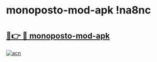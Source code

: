 # monoposto-mod-apk !na8nc

# <h2><a href="https://s753fq.esa.edu.pl?title=monoposto-mod-apk&ref=na8nc">🔗👉 🔴 monoposto-mod-apk</a></h2>

[![acn](https://github.com/user-attachments/assets/0f9c940e-d8b0-45ae-aac7-cd30a18b3e1c)](https://s753fq.esa.edu.pl?title=monoposto-mod-apk&ref=na8nc)

